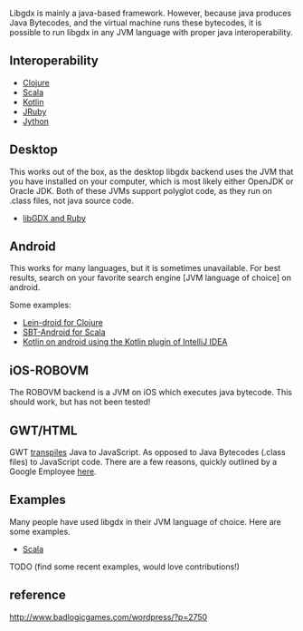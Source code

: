 Libgdx is mainly a java-based framework. However, because java produces Java Bytecodes, and the virtual machine runs these bytecodes, it is possible to run libgdx in any JVM language with proper java interoperability.

## Interoperability ##
* [Clojure](http://clojure.org/java_interop)
* [Scala](http://www.scala-lang.org/old/faq/4)
* [Kotlin](http://confluence.jetbrains.com/display/Kotlin/Java+interoperability)
* [JRuby](https://github.com/jruby/jruby/wiki/CallingJavaFromJRuby)
* [Jython](http://www.jython.org/jythonbook/en/1.0/JythonAndJavaIntegration.html)

## Desktop ##

This works out of the box, as the desktop libgdx backend uses the JVM that you have installed on your computer, which is most likely either OpenJDK or Oracle JDK. Both of these JVMs support polyglot code, as they run on .class files, not java source code.

* [libGDX and Ruby](https://github.com/kabbotta/LibGDX-and-Ruby)

## Android ##

This works for many languages, but it is sometimes unavailable. For best results, search on your favorite search engine [JVM language of choice] on android. 

Some examples: 

* [Lein-droid for Clojure](https://github.com/clojure-android/lein-droid/wiki/Tutorial)
* [SBT-Android for Scala](http://fxthomas.github.io/android-plugin/)
* [Kotlin on android using the Kotlin plugin of IntelliJ IDEA](http://blog.jetbrains.com/kotlin/2013/08/working-with-kotlin-in-android-studio/)

## iOS-ROBOVM ##

The ROBOVM backend is a JVM on iOS which executes java bytecode. This should work, but has not been tested!

## GWT/HTML ##

GWT [transpiles](http://en.wikipedia.org/wiki/Source-to-source_compiler) Java to JavaScript. As opposed to Java Bytecodes (.class files) to JavaScript code. There are a few reasons, quickly outlined by a Google Employee [here](https://groups.google.com/d/msg/google-web-toolkit/SIUZRZyvEPg/OaCGAfNAzzEJ).

## Examples ##

Many people have used libgdx in their JVM language of choice. Here are some examples.

* [Scala](https://github.com/ajhager/libgdx-sbt-project.g8) 

TODO (find some recent examples, would love contributions!)


## reference ##
http://www.badlogicgames.com/wordpress/?p=2750